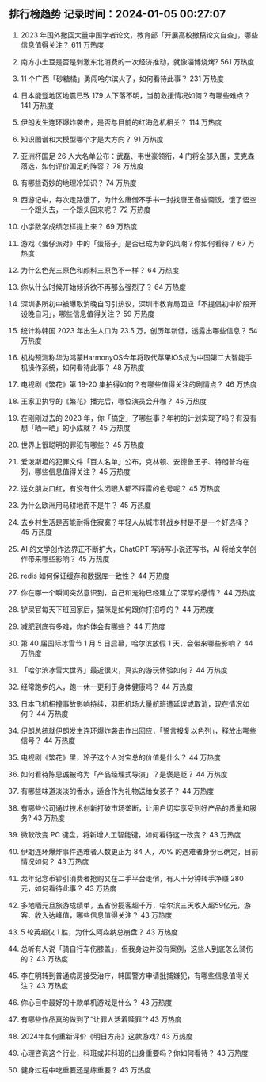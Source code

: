 
## 排行榜趋势 记录时间：2024-01-05 00:27:07
  
  1. 2023 年国外撤回大量中国学者论文，教育部「开展高校撤稿论文自查」，哪些信息值得关注？ 611 万热度
    
  2. 南方小土豆是否是刺激东北消费的一次经济推动，就像淄博烧烤? 561 万热度
    
  3. 11 个广西「砂糖橘」勇闯哈尔滨火了，如何看待此事？ 231 万热度
    
  4. 日本能登地区地震已致 179 人下落不明，当前救援情况如何？有哪些难点？ 141 万热度
    
  5. 伊朗发生连环爆炸袭击，是否与目前的红海危机相关？ 114 万热度
    
  6. 知识图谱和大模型哪个才是大方向？ 91 万热度
    
  7. 亚洲杯国足 26 人大名单公布：武磊、韦世豪领衔，4 门将全部入围，艾克森落选，如何评价国足的阵容？ 78 万热度
    
  8. 有哪些奇妙的地理冷知识？ 74 万热度
    
  9. 西游记中，每次走路饿了，为什么唐僧不手书一封找唐王备些斋饭，饿了悟空一个跟头去，一个跟头回来呢？ 72 万热度
    
  10. 小学数学成绩怎样提上来？ 69 万热度
    
  11. 游戏《蛋仔派对》中的「蛋搭子」是否已成为新的风潮？你如何看待？ 67 万热度
    
  12. 为什么色光三原色和颜料三原色不一样？ 64 万热度
    
  13. 你从什么时候开始倾诉欲不再那么强烈了？ 64 万热度
    
  14. 深圳多所初中被曝取消晚自习引热议，深圳市教育局回应「不提倡初中阶段开设晚自习」，哪些信息值得关注？ 59 万热度
    
  15. 统计称韩国 2023 年出生人口为 23.5 万，创历年新低，透露出哪些信息？ 54 万热度
    
  16. 机构预测称华为鸿蒙HarmonyOS今年将取代苹果iOS成为中国第二大智能手机操作系统，如何看待此事？ 48 万热度
    
  17. 电视剧《繁花》第 19-20 集拍得如何？有哪些值得关注的剧情点？ 46 万热度
    
  18. 王家卫执导的《繁花》播完后，哪位演员会升咖？ 45 万热度
    
  19. 在刚刚过去的 2023 年，你「搞定」了哪些事？年初的计划实现了吗？有没有想「晒一晒」的小成就？ 45 万热度
    
  20. 世界上很聪明的罪犯有哪些？ 45 万热度
    
  21. 爱泼斯坦的犯罪文件「百人名单」公布，克林顿、安德鲁王子、特朗普均在列，哪些信息值得关注？ 45 万热度
    
  22. 送女朋友口红，有没有什么闭眼入都不踩雷的色号呢？ 45 万热度
    
  23. 为什么欧洲用马耕地而不是牛？ 45 万热度
    
  24. 去乡村生活是否能耐得住寂寞？年轻人从城市转战乡村是不是一个好选择？ 45 万热度
    
  25. AI 的文学创作边界正不断扩大，ChatGPT 写诗写小说还写书，AI 将给文学创作带来哪些影响？ 45 万热度
    
  26. redis 如何保证缓存和数据库一致性？ 44 万热度
    
  27. 你在哪一个瞬间突然意识到，自己和宠物已经建立了深厚的感情？ 44 万热度
    
  28. 铲屎官每天下班回家后，猫咪是如何跟你打招呼的？ 44 万热度
    
  29. 减肥到底有多难，你的体会有哪些？ 44 万热度
    
  30. 第 40 届国际冰雪节 1 月 5 日启幕，哈尔滨放假 1 天，会带来哪些影响？ 44 万热度
    
  31. 「哈尔滨冰雪大世界」最近很火，真实的游玩体验如何？ 44 万热度
    
  32. 经常跑步的人，跑一休一更利于身体健康吗？ 44 万热度
    
  33. 日本飞机相撞事故影响持续，羽田机场大量航班遭延误或取消，现在情况如何？ 44 万热度
    
  34. 伊朗总统就伊朗发生连环爆炸袭击作出回应，「誓言报复以色列」，释放出哪些信号？ 44 万热度
    
  35. 电视剧《繁花》里，玲子这个人对宝总的价值是什么？ 44 万热度
    
  36. 如何看待陈思诚被称为「产品经理式导演」？是褒是贬？ 44 万热度
    
  37. 有哪些味道淡淡的香水，适合作为礼物送给女孩子？ 44 万热度
    
  38. 有哪些公司通过技术创新打破市场垄断，让用户切实享受到好产品的质量和服务? 43 万热度
    
  39. 微软改变 PC 键盘，将新增人工智能键，如何看待这一改变？ 43 万热度
    
  40. 伊朗连环爆炸事件遇难者人数更正为 84 人，70% 的遇难者身份已确定，目前情况如何？ 43 万热度
    
  41. 龙年纪念币钞引消费者抢购又在二手平台走俏，有人十分钟转手净赚 280 元，如何看待此事？ 43 万热度
    
  42. 多地晒元旦旅游成绩单，五省份揽客超千万，哈尔滨三天收入超59亿元，游客、收入达峰值，哪些信息值得关注？ 43 万热度
    
  43. 5 轮英超仅 1 胜，为什么阿森纳总崩盘？ 43 万热度
    
  44. 总听有人说「骑自行车伤膝盖」，但我身边并没有案例，这些人到底怎么骑伤的？ 43 万热度
    
  45. 李在明转到普通病房接受治疗，韩国警方申请批捕嫌犯，有哪些信息值得关注？ 43 万热度
    
  46. 你心目中最好的十款单机游戏是什么？ 43 万热度
    
  47. 有哪些作品真的做到了“让罪人活着赎罪”? 43 万热度
    
  48. 2024年如何重新评价《明日方舟》这款游戏? 43 万热度
    
  49. 心理咨询这个行业，科班或非科班的出身重要吗？你如何看待？ 43 万热度
    
  50. 健身过程中吃重要还是练重要？ 43 万热度
    